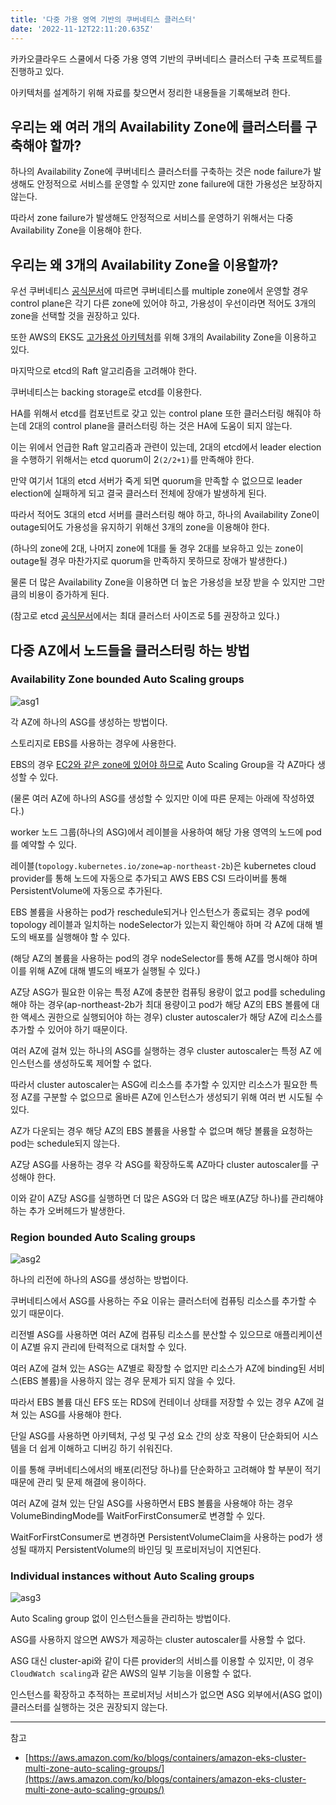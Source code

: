 ```yaml
---
title: '다중 가용 영역 기반의 쿠버네티스 클러스터'
date: '2022-11-12T22:11:20.635Z'
---
```


카카오클라우드 스쿨에서 다중 가용 영역 기반의 쿠버네티스 클러스터 구축 프로젝트를 진행하고 있다.

아키텍처를 설계하기 위해 자료를 찾으면서 정리한 내용들을 기록해보려 한다.

## 우리는 왜 여러 개의 Availability Zone에 클러스터를 구축해야 할까?

하나의 Availability Zone에 쿠버네티스 클러스터를 구축하는 것은 node failure가 발생해도 안정적으로 서비스를 운영할 수 있지만 zone failure에 대한 가용성은 보장하지 않는다. 

따라서 zone failure가 발생해도 안정적으로 서비스를 운영하기 위해서는 다중 Availability Zone을 이용해야 한다.

## 우리는 왜 3개의 Availability Zone을 이용할까?

우선 쿠버네티스 [공식문서](https://kubernetes.io/docs/setup/best-practices/multiple-zones/)에 따르면 쿠버네티스를 multiple zone에서 운영할 경우 control plane은 각기 다른 zone에 있어야 하고, 가용성이 우선이라면 적어도 3개의 zone을 선택할 것을 권장하고 있다.

또한 AWS의 EKS도 [고가용성 아키텍처](https://aws.amazon.com/ko/quickstart/architecture/amazon-eks/)를 위해 3개의 Availability Zone을 이용하고 있다.

마지막으로 etcd의 Raft 알고리즘을 고려해야 한다.

쿠버네티스는 backing storage로 etcd를 이용한다.

HA를 위해서 etcd를 컴포넌트로 갖고 있는 control plane 또한 클러스터링 해줘야 하는데 2대의 control plane을 클러스터링 하는 것은 HA에 도움이 되지 않는다.

이는 위에서 언급한 Raft 알고리즘과 관련이 있는데, 2대의 etcd에서 leader election을 수행하기 위해서는 etcd quorum이 2`(2/2+1)`를 만족해야 한다.

만약 여기서 1대의 etcd 서버가 죽게 되면 quorum을 만족할 수 없으므로 leader election에 실패하게 되고 결국 클러스터 전체에 장애가 발생하게 된다.

따라서 적어도 3대의 etcd 서버를 클러스터링 해야 하고, 하나의 Availability Zone이 outage되어도 가용성을 유지하기 위해선 3개의 zone을 이용해야 한다.

(하나의 zone에 2대, 나머지 zone에 1대를 둘 경우 2대를 보유하고 있는 zone이 outage될 경우 마찬가지로 quorum을 만족하지 못하므로 장애가 발생한다.)

물론 더 많은 Availability Zone을 이용하면 더 높은 가용성을 보장 받을 수 있지만 그만큼의 비용이 증가하게 된다.

(참고로 etcd [공식문서](https://etcd.io/docs/v3.5/faq/#what-is-maximum-cluster-size)에서는 최대 클러스터 사이즈로 5를 권장하고 있다.)

## 다중 AZ에서 노드들을 클러스터링 하는 방법

### Availability Zone bounded Auto Scaling groups

![asg1](https://user-images.githubusercontent.com/59433441/201475612-e1a3937e-ba16-48d4-823c-a0246e1b99b3.png)

각 AZ에 하나의 ASG를 생성하는 방법이다.

스토리지로 EBS를 사용하는 경우에 사용한다.

EBS의 경우 [EC2와 같은 zone에 있어야 하므로](https://docs.aws.amazon.com/AWSEC2/latest/UserGuide/ebs-volumes.html) Auto Scaling Group을 각 AZ마다 생성할 수 있다.

(물론 여러 AZ에 하나의 ASG를 생성할 수 있지만 이에 따른 문제는 아래에 작성하였다.) 

worker 노드 그룹(하나의 ASG)에서 레이블을 사용하여 해당 가용 영역의 노드에 pod를 예약할 수 있다.

레이블(`topology.kubernetes.io/zone=ap-northeast-2b`)은 kubernetes cloud provider를 통해 노드에 자동으로 추가되고 AWS EBS CSI 드라이버를 통해 PersistentVolume에 자동으로 추가된다.

EBS 볼륨을 사용하는 pod가 reschedule되거나 인스턴스가 종료되는 경우 pod에 topology 레이블과 일치하는 nodeSelector가 있는지 확인해야 하며 각 AZ에 대해 별도의 배포를 실행해야 할 수 있다.

(해당 AZ의 볼륨을 사용하는 pod의 경우 nodeSelector를 통해 AZ를 명시해야 하며 이를 위해 AZ에 대해 별도의 배포가 실행될 수 있다.)

AZ당 ASG가 필요한 이유는 특정 AZ에 충분한 컴퓨팅 용량이 없고 pod를 scheduling 해야 하는 경우(ap-northeast-2b가 최대 용량이고 pod가 해당 AZ의 EBS 볼륨에 대한 액세스 권한으로 실행되어야 하는 경우) cluster autoscaler가 해당 AZ에 리소스를 추가할 수 있어야 하기 때문이다.

여러 AZ에 걸쳐 있는 하나의 ASG를 실행하는 경우 cluster autoscaler는 특정 AZ 에 인스턴스를 생성하도록 제어할 수 없다.

따라서 cluster autoscaler는 ASG에 리소스를 추가할 수 있지만 리소스가 필요한 특정 AZ를 구분할 수 없으므로 올바른 AZ에 인스턴스가 생성되기 위해 여러 번 시도될 수 있다.

AZ가 다운되는 경우 해당 AZ의 EBS 볼륨을 사용할 수 없으며 해당 볼륨을 요청하는 pod는 schedule되지 않는다.

AZ당 ASG를 사용하는 경우 각 ASG를 확장하도록 AZ마다 cluster autoscaler를 구성해야 한다.

이와 같이 AZ당 ASG를 실행하면 더 많은 ASG와 더 많은 배포(AZ당 하나)를 관리해야 하는 추가 오버헤드가 발생한다.

### Region bounded Auto Scaling groups

![asg2](https://user-images.githubusercontent.com/59433441/201475622-ad4682b4-a4d5-45dd-9356-2e99aab6dc70.png)

하나의 리전에 하나의 ASG를 생성하는 방법이다.

쿠버네티스에서 ASG를 사용하는 주요 이유는 클러스터에 컴퓨팅 리소스를 추가할 수 있기 때문이다.

리전별 ASG를 사용하면 여러 AZ에 컴퓨팅 리소스를 분산할 수 있으므로 애플리케이션이 AZ별 유지 관리에 탄력적으로 대처할 수 있다.

여러 AZ에 걸쳐 있는 ASG는 AZ별로 확장할 수 없지만 리소스가 AZ에 binding된 서비스(EBS 볼륨)을 사용하지 않는 경우 문제가 되지 않을 수 있다.

따라서 EBS 볼륨 대신 EFS 또는 RDS에 컨테이너 상태를 저장할 수 있는 경우 AZ에 걸쳐 있는 ASG를 사용해야 한다.

단일 ASG를 사용하면 아키텍처, 구성 및 구성 요소 간의 상호 작용이 단순화되어 시스템을 더 쉽게 이해하고 디버깅 하기 쉬워진다.

이를 통해 쿠버네티스에서의 배포(리전당 하나)를 단순화하고 고려해야 할 부분이 적기 때문에 관리 및 문제 해결에 용이하다.

여러 AZ에 걸쳐 있는 단일 ASG를 사용하면서 EBS 볼륨을 사용해야 하는 경우 VolumeBindingMode를 WaitForFirstConsumer로 변경할 수 있다.

WaitForFirstConsumer로 변경하면 PersistentVolumeClaim을 사용하는 pod가 생성될 때까지 PersistentVolume의 바인딩 및 프로비저닝이 지연된다.

### Individual instances without Auto Scaling groups

![asg3](https://user-images.githubusercontent.com/59433441/201475625-4ea982d7-c26a-4813-a2ea-0923ac25bbe5.png)

Auto Scaling group 없이 인스턴스들을 관리하는 방법이다.

ASG를 사용하지 않으면 AWS가 제공하는 cluster autoscaler를 사용할 수 없다.

ASG 대신 cluster-api와 같이 다른 provider의 서비스를 이용할 수 있지만, 이 경우 `CloudWatch scaling`과 같은 AWS의 일부 기능을 이용할 수 없다.

인스턴스를 확장하고 추적하는 프로비저닝 서비스가 없으면 ASG 외부에서(ASG 없이) 클러스터를 실행하는 것은 권장되지 않는다.

---

참고

- [https://aws.amazon.com/ko/blogs/containers/amazon-eks-cluster-multi-zone-auto-scaling-groups/](https://aws.amazon.com/ko/blogs/containers/amazon-eks-cluster-multi-zone-auto-scaling-groups/)